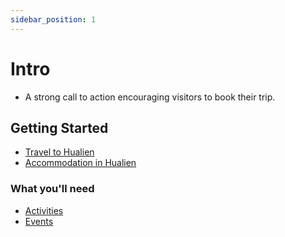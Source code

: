 ```yaml
---
sidebar_position: 1
---
```


# Intro

- A strong call to action encouraging visitors to book their trip.

## Getting Started

- [Travel to Hualien](/docs/travel)
- [Accommodation in Hualien](/docs/accommodation)

### What you'll need

- [Activities](/docs/category/activities)
- [Events](/docs/activities/events)
